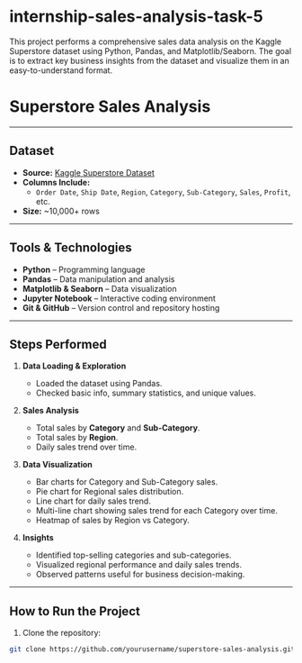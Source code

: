 # internship-sales-analysis-task-5
This project performs a comprehensive sales data analysis on the Kaggle Superstore dataset using Python, Pandas, and Matplotlib/Seaborn. The goal is to extract key business insights from the dataset and visualize them in an easy-to-understand format.
# Superstore Sales Analysis


---

## Dataset
- **Source:** [Kaggle Superstore Dataset](https://www.kaggle.com/datasets/juhi1994/superstore-dataset-final)  
- **Columns Include:**  
  - `Order Date`, `Ship Date`, `Region`, `Category`, `Sub-Category`, `Sales`, `Profit`, etc.  
- **Size:** ~10,000+ rows  

---

##  Tools & Technologies
- **Python** – Programming language  
- **Pandas** – Data manipulation and analysis  
- **Matplotlib & Seaborn** – Data visualization  
- **Jupyter Notebook** – Interactive coding environment  
- **Git & GitHub** – Version control and repository hosting  

---

## Steps Performed
1. **Data Loading & Exploration**  
   - Loaded the dataset using Pandas.  
   - Checked basic info, summary statistics, and unique values.

2. **Sales Analysis**  
   - Total sales by **Category** and **Sub-Category**.  
   - Total sales by **Region**.  
   - Daily sales trend over time.  

3. **Data Visualization**  
   - Bar charts for Category and Sub-Category sales.  
   - Pie chart for Regional sales distribution.  
   - Line chart for daily sales trend.  
   - Multi-line chart showing sales trend for each Category over time.  
   - Heatmap of sales by Region vs Category.  

4. **Insights**  
   - Identified top-selling categories and sub-categories.  
   - Visualized regional performance and daily sales trends.  
   - Observed patterns useful for business decision-making.  

---

##  How to Run the Project
1. Clone the repository:
```bash
git clone https://github.com/yourusername/superstore-sales-analysis.git
